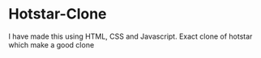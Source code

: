 # Hotstar-Clone
I have made this using HTML, CSS and Javascript.
Exact clone of hotstar which make a good clone
